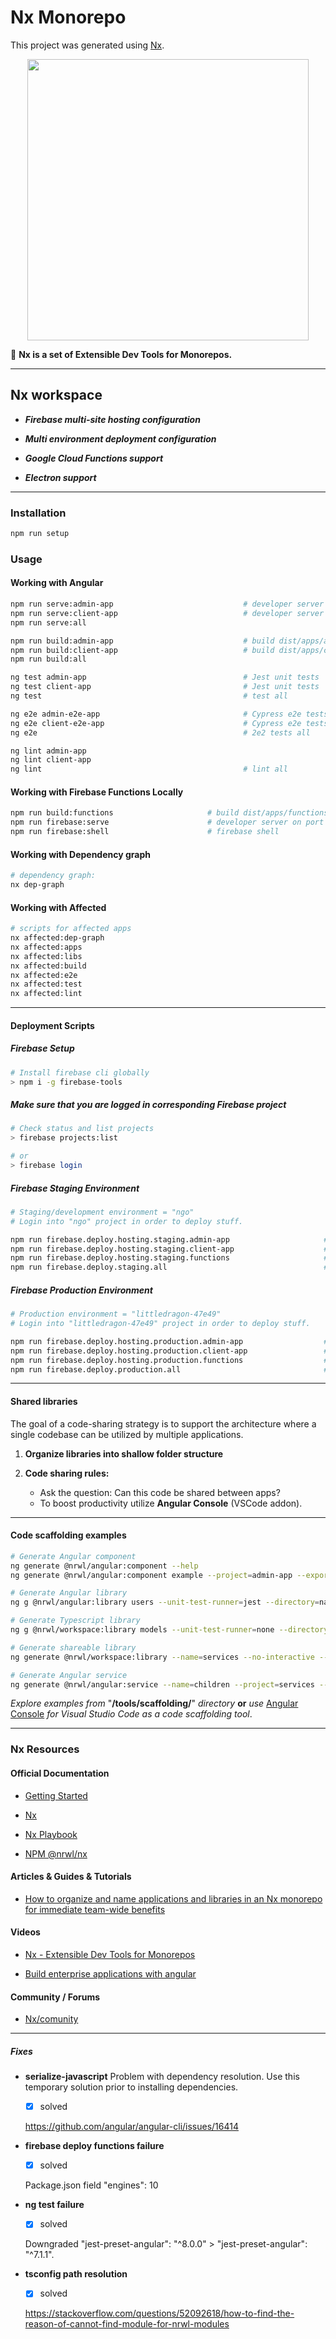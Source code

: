 # Nx Monorepo

This project was generated using [Nx](https://nx.dev).

<p align="center"><img src="https://raw.githubusercontent.com/nrwl/nx/master/nx-logo.png" width="450"></p>

🔎 **Nx is a set of Extensible Dev Tools for Monorepos.**

---

## Nx workspace

- **_Firebase multi-site hosting configuration_**

- **_Multi environment deployment configuration_**

- **_Google Cloud Functions support_**

- **_Electron support_**

---

### Installation

```bash
npm run setup
```

### Usage

#### Working with Angular

```bash
npm run serve:admin-app                             # developer server on port 4201
npm run serve:client-app                            # developer server on port 4202
npm run serve:all
```

```bash
npm run build:admin-app                             # build dist/apps/admin/
npm run build:client-app                            # build dist/apps/client/
npm run build:all
```

```bash
ng test admin-app                                   # Jest unit tests
ng test client-app                                  # Jest unit tests
ng test                                             # test all

ng e2e admin-e2e-app                                # Cypress e2e tests
ng e2e client-e2e-app                               # Cypress e2e tests
ng e2e                                              # 2e2 tests all
```

```bash
ng lint admin-app
ng lint client-app
ng lint                                             # lint all
```

#### Working with Firebase Functions Locally

```bash
npm run build:functions                     # build dist/apps/functions/
npm run firebase:serve                      # developer server on port 5000
npm run firebase:shell                      # firebase shell
```

#### Working with Dependency graph

```bash
# dependency graph:
nx dep-graph
```

#### Working with Affected

```bash
# scripts for affected apps
nx affected:dep-graph
nx affected:apps
nx affected:libs
nx affected:build
nx affected:e2e
nx affected:test
nx affected:lint
```

---

#### Deployment Scripts

##### Firebase Setup

```bash
# Install firebase cli globally
> npm i -g firebase-tools
```

##### Make sure that you are logged in corresponding Firebase project

```bash
# Check status and list projects
> firebase projects:list

# or
> firebase login

```

##### Firebase Staging Environment

```bash
# Staging/development environment = "ngo"
# Login into "ngo" project in order to deploy stuff.

npm run firebase.deploy.hosting.staging.admin-app                     # deploy admin-app
npm run firebase.deploy.hosting.staging.client-app                    # deploy client-app
npm run firebase.deploy.hosting.staging.functions                     # deploy Google Cloud Functions
npm run firebase.deploy.staging.all                                   # deploy all
```

##### Firebase Production Environment

```bash
# Production environment = "littledragon-47e49"
# Login into "littledragon-47e49" project in order to deploy stuff.

npm run firebase.deploy.hosting.production.admin-app                  # deploy admin-app
npm run firebase.deploy.hosting.production.client-app                 # deploy client-app
npm run firebase.deploy.hosting.production.functions                  # deploy Google Cloud Functions
npm run firebase.deploy.production.all                                # deploy all
```

---

#### Shared libraries

The goal of a code-sharing strategy is to support the architecture where a single codebase can be utilized by multiple applications.

1. **Organize libraries into shallow folder structure**

2. **Code sharing rules:**

   - Ask the question: Can this code be shared between apps?
   - To boost productivity utilize **Angular Console** (VSCode addon).

---

#### Code scaffolding examples

```bash
# Generate Angular component
ng generate @nrwl/angular:component --help
ng generate @nrwl/angular:component example --project=admin-app --export --dryRun
```

```bash
# Generate Angular library
ng g @nrwl/angular:library users --unit-test-runner=jest --directory=navigation --routing --lazy --parent-module=apps/admin/src/app/app.module.ts --style=none --prefix=common --dryRun
```

```bash
# Generate Typescript library
ng g @nrwl/workspace:library models --unit-test-runner=none --directory=shared-data-access --dryRun
```

```bash
# Generate shareable library
ng generate @nrwl/workspace:library --name=services --no-interactive --dryRun

# Generate Angular service
ng generate @nrwl/angular:service --name=children --project=services --dryRun
```

_Explore examples from_ "**/tools/scaffolding/**" _directory_ **or** _use_ [Angular Console](https://angularconsole.com/) _for Visual Studio Code as a code scaffolding tool_.

---

### Nx Resources

#### Official Documentation

- [Getting Started](https://nx.dev/angular/getting-started/what-is-nx)

- [Nx](https://nx.dev/angular)

- [Nx Playbook](https://nxplaybook.com/)

- [NPM @nrwl/nx](https://www.npmjs.com/package/@nrwl/nx)

#### Articles & Guides & Tutorials

- [How to organize and name applications and libraries in an Nx monorepo for immediate team-wide benefits](https://medium.com/showpad-engineering/how-to-organize-and-name-applications-and-libraries-in-an-nx-monorepo-for-immediate-team-wide-9876510dbe28)

#### Videos

- [Nx - Extensible Dev Tools for Monorepos](https://www.youtube.com/watch?v=XZpp52IqD2A&t=1s)

- [Build enterprise applications with angular](https://www.youtube.com/watch?v=jltB_H2aNK8)

#### Community / Forums

- [Nx/comunity](https://gitter.im/nrwl-nx/community?at=5d9bfa123220922ffb49d07f)

---

##### Fixes

- **serialize-javascript**
  Problem with dependency resolution. Use this temporary solution prior to installing dependencies.

  - [x] solved

  https://github.com/angular/angular-cli/issues/16414

- **firebase deploy functions failure**

  - [x] solved

  Package.json field "engines": 10

- **ng test failure**

  - [x] solved

  Downgraded "jest-preset-angular": "^8.0.0" > "jest-preset-angular": "^7.1.1".

- **tsconfig path resolution**

  - [x] solved

  https://stackoverflow.com/questions/52092618/how-to-find-the-reason-of-cannot-find-module-for-nrwl-modules
